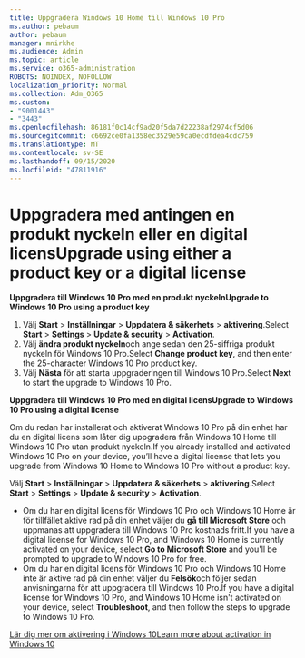 ```yaml
---
title: Uppgradera Windows 10 Home till Windows 10 Pro
ms.author: pebaum
author: pebaum
manager: mnirkhe
ms.audience: Admin
ms.topic: article
ms.service: o365-administration
ROBOTS: NOINDEX, NOFOLLOW
localization_priority: Normal
ms.collection: Adm_O365
ms.custom:
- "9001443"
- "3443"
ms.openlocfilehash: 86181f0c14cf9ad20f5da7d22238af2974cf5d06
ms.sourcegitcommit: c6692ce0fa1358ec3529e59ca0ecdfdea4cdc759
ms.translationtype: MT
ms.contentlocale: sv-SE
ms.lasthandoff: 09/15/2020
ms.locfileid: "47811916"
---
```

# <a name="upgrade-using-either-a-product-key-or-a-digital-license"></a><span data-ttu-id="d4b01-102">Uppgradera med antingen en produkt nyckeln eller en digital licens</span><span class="sxs-lookup"><span data-stu-id="d4b01-102">Upgrade using either a product key or a digital license</span></span>

<span data-ttu-id="d4b01-103">**Uppgradera till Windows 10 Pro med en produkt nyckeln**</span><span class="sxs-lookup"><span data-stu-id="d4b01-103">**Upgrade to Windows 10 Pro using a product key**</span></span>

1. <span data-ttu-id="d4b01-104">Välj **Start**  >  **Inställningar**  >  **Uppdatera & säkerhets**  >  **aktivering**.</span><span class="sxs-lookup"><span data-stu-id="d4b01-104">Select **Start** > **Settings** > **Update & security** > **Activation**.</span></span>
2. <span data-ttu-id="d4b01-105">Välj **ändra produkt nyckeln**och ange sedan den 25-siffriga produkt nyckeln för Windows 10 Pro.</span><span class="sxs-lookup"><span data-stu-id="d4b01-105">Select **Change product key**, and then enter the 25-character Windows 10 Pro product key.</span></span>
3. <span data-ttu-id="d4b01-106">Välj **Nästa** för att starta uppgraderingen till Windows 10 Pro.</span><span class="sxs-lookup"><span data-stu-id="d4b01-106">Select **Next** to start the upgrade to Windows 10 Pro.</span></span>

<span data-ttu-id="d4b01-107">**Uppgradera till Windows 10 Pro med en digital licens**</span><span class="sxs-lookup"><span data-stu-id="d4b01-107">**Upgrade to Windows 10 Pro using a digital license**</span></span>

<span data-ttu-id="d4b01-108">Om du redan har installerat och aktiverat Windows 10 Pro på din enhet har du en digital licens som låter dig uppgradera från Windows 10 Home till Windows 10 Pro utan produkt nyckeln.</span><span class="sxs-lookup"><span data-stu-id="d4b01-108">If you already installed and activated Windows 10 Pro on your device, you’ll have a digital license that lets you upgrade from Windows 10 Home to Windows 10 Pro without a product key.</span></span>

<span data-ttu-id="d4b01-109">Välj **Start**  >  **Inställningar**  >  **Uppdatera & säkerhets**  >  **aktivering**.</span><span class="sxs-lookup"><span data-stu-id="d4b01-109">Select **Start** > **Settings** > **Update & security** > **Activation**.</span></span>

- <span data-ttu-id="d4b01-110">Om du har en digital licens för Windows 10 Pro och Windows 10 Home är för tillfället aktive rad på din enhet väljer du **gå till Microsoft Store** och uppmanas att uppgradera till Windows 10 Pro kostnads fritt.</span><span class="sxs-lookup"><span data-stu-id="d4b01-110">If you have a digital license for Windows 10 Pro, and Windows 10 Home is currently activated on your device, select **Go to Microsoft Store** and you'll be prompted to upgrade to Windows 10 Pro for free.</span></span>
- <span data-ttu-id="d4b01-111">Om du har en digital licens för Windows 10 Pro och Windows 10 Home inte är aktive rad på din enhet väljer du **Felsök**och följer sedan anvisningarna för att uppgradera till Windows 10 Pro.</span><span class="sxs-lookup"><span data-stu-id="d4b01-111">If you have a digital license for Windows 10 Pro, and Windows 10 Home isn't activated on your device, select **Troubleshoot**, and then follow the steps to upgrade to Windows 10 Pro.</span></span>

[<span data-ttu-id="d4b01-112">Lär dig mer om aktivering i Windows 10</span><span class="sxs-lookup"><span data-stu-id="d4b01-112">Learn more about activation in Windows 10</span></span>](https://support.microsoft.com/help/12440)
